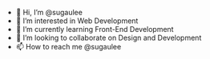 - 👋 Hi, I’m @sugaulee
- 👀 I’m interested in Web Development
- 🌱 I’m currently learning Front-End Development
- 💞️ I’m looking to collaborate on Design and Development
- 📫 How to reach me @sugaulee

<!---
sugaulee/sugaulee is a ✨ special ✨ repository because its `README.md` (this file) appears on your GitHub profile.
You can click the Preview link to take a look at your changes.
--->
